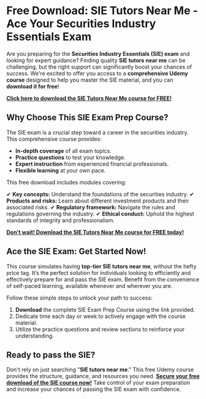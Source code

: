 # Free Download: SIE Tutors Near Me - Ace Your Securities Industry Essentials Exam

Are you preparing for the **Securities Industry Essentials (SIE) exam** and looking for expert guidance? Finding quality **SIE tutors near me** can be challenging, but the right support can significantly boost your chances of success. We're excited to offer you access to a **comprehensive Udemy course** designed to help you master the SIE material, and you can **download it for free**!

[**Click here to download the SIE Tutors Near Me course for FREE!**](https://udemywork.com/sie-tutors-near-me)

## Why Choose This SIE Exam Prep Course?

The SIE exam is a crucial step toward a career in the securities industry. This comprehensive course provides:

*   **In-depth coverage** of all exam topics.
*   **Practice questions** to test your knowledge.
*   **Expert instruction** from experienced financial professionals.
*   **Flexible learning** at your own pace.

This free download includes modules covering:

✔ **Key concepts:** Understand the foundations of the securities industry.
✔ **Products and risks:** Learn about different investment products and their associated risks.
✔ **Regulatory framework:** Navigate the rules and regulations governing the industry.
✔ **Ethical conduct:** Uphold the highest standards of integrity and professionalism.

[**Don't wait! Download the SIE Tutors Near Me course for FREE today!**](https://udemywork.com/sie-tutors-near-me)

## Ace the SIE Exam: Get Started Now!

This course simulates having **top-tier SIE tutors near me**, without the hefty price tag. It’s the perfect solution for individuals looking to efficiently and effectively prepare for and pass the SIE exam. Benefit from the convenience of self-paced learning, available whenever and wherever you are.

Follow these simple steps to unlock your path to success:

1. **Download** the complete SIE Exam Prep Course using the link provided.
2. Dedicate time each day or week to actively engage with the course material.
3. Utilize the practice questions and review sections to reinforce your understanding.

## Ready to pass the SIE?

Don't rely on just searching "**SIE tutors near me**." This free Udemy course provides the structure, guidance, and resources you need. **[Secure your free download of the SIE course now!](https://udemywork.com/sie-tutors-near-me)** Take control of your exam preparation and increase your chances of passing the SIE exam with confidence.
